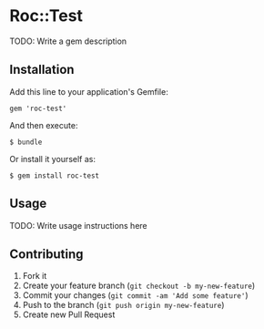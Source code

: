 # Roc::Test

TODO: Write a gem description

## Installation

Add this line to your application's Gemfile:

    gem 'roc-test'

And then execute:

    $ bundle

Or install it yourself as:

    $ gem install roc-test

## Usage

TODO: Write usage instructions here

## Contributing

1. Fork it
2. Create your feature branch (`git checkout -b my-new-feature`)
3. Commit your changes (`git commit -am 'Add some feature'`)
4. Push to the branch (`git push origin my-new-feature`)
5. Create new Pull Request
